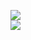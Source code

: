 [![](https://img.shields.io/badge/Made%20With-Github%20Spray-lightgrey.svg?style=for-the-badge&logo=github)](https://github.com/Annihil/github-spray#2292)  
[![](https://i.imgur.com/2DrTn0Z.gif)](https://github.com/Annihil/github-spray)